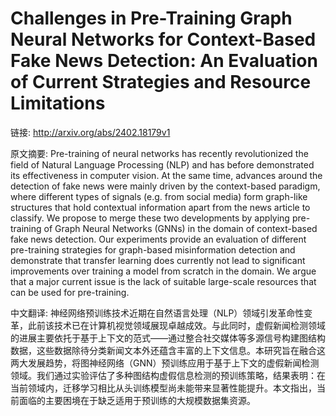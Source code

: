 # Challenges in Pre-Training Graph Neural Networks for Context-Based Fake News Detection: An Evaluation of Current Strategies and Resource Limitations

链接: http://arxiv.org/abs/2402.18179v1

原文摘要:
Pre-training of neural networks has recently revolutionized the field of
Natural Language Processing (NLP) and has before demonstrated its effectiveness
in computer vision. At the same time, advances around the detection of fake
news were mainly driven by the context-based paradigm, where different types of
signals (e.g. from social media) form graph-like structures that hold
contextual information apart from the news article to classify. We propose to
merge these two developments by applying pre-training of Graph Neural Networks
(GNNs) in the domain of context-based fake news detection. Our experiments
provide an evaluation of different pre-training strategies for graph-based
misinformation detection and demonstrate that transfer learning does currently
not lead to significant improvements over training a model from scratch in the
domain. We argue that a major current issue is the lack of suitable large-scale
resources that can be used for pre-training.

中文翻译:
神经网络预训练技术近期在自然语言处理（NLP）领域引发革命性变革，此前该技术已在计算机视觉领域展现卓越成效。与此同时，虚假新闻检测领域的进展主要依托于基于上下文的范式——通过整合社交媒体等多源信号构建图结构数据，这些数据除待分类新闻文本外还蕴含丰富的上下文信息。本研究旨在融合这两大发展趋势，将图神经网络（GNN）预训练应用于基于上下文的虚假新闻检测领域。我们通过实验评估了多种图结构虚假信息检测的预训练策略，结果表明：在当前领域内，迁移学习相比从头训练模型尚未能带来显著性能提升。本文指出，当前面临的主要困境在于缺乏适用于预训练的大规模数据集资源。
